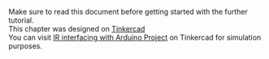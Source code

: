 Make sure to read this document before getting started with the further tutorial.  
This chapter was designed on [Tinkercad](https://www.tinkdercad.com)  
You can visit [IR interfacing with Arduino Project](https://www.tinkercad.com/things/cjqSoSCcq2R-ir-interfacing-with-arduino-uno-r3/editel) on Tinkercad for simulation purposes.  
